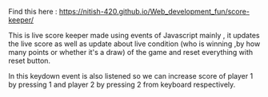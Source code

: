 Find this here :  https://nitish-420.github.io/Web_development_fun/score-keeper/

This is live score keeper made using events of Javascript mainly ,
it updates the live score as well as update about live condition (who is winning ,by how many points or whether it's a draw) 
of the game and reset everything with reset button.

In this keydown event is also listened so we can increase score of player 1 by pressing 1 and player 2 by pressing 2 from keyboard respectively.
